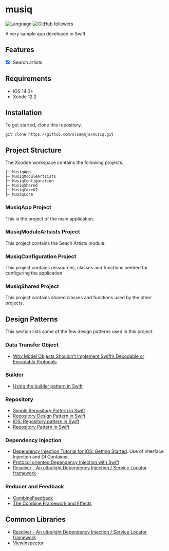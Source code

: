 # musiq

![Language](https://img.shields.io/badge/language-Swift%205.4-orange.svg)
[![GitHub followers](https://img.shields.io/github/followers/olsamaja.svg?style=social&label=Follow&style=flat-square)]()

A very sample app developed in Swift.

## Features

- [x] Search artists

## Requirements

- iOS 14.0+
- Xcode 12.2

## Installation

To get started, clone this repository.

```
git clone https://github.com/olsamaja/musiq.git
```

## Project Structure

The Xcodde workspace contains the following projects.

    ├─ MusiqApp
    ├─ MusiqModuleArtsists
    ├─ MusiqConfiguration
    ├─ MusiqShared
    ├─ MusiqCoreUI
    ├─ MusiqCore
    
### MusiqApp Project

This is the project of the main application.

### MusiqModuleArtsists Project

This project contains the Seach Artists module.

### MusiqConfiguration Project

This project contains ressources, classes and functions needed for configuring the application.

### MusiqShared Project

This project contains shared classes and functions used by the other projects.

## Design Patterns

This section lists some of the few design patterns used in this project.

### Data Transfer Object

* [Why Model Objects Shouldn’t Implement Swift’s Decodable or Encodable Protocols](https://medium.com/better-programming/why-model-objects-shouldnt-implement-swift-s-decodable-or-encodable-protocols-1249cb44d4b3)

### Builder

* [Using the builder pattern in Swift](https://www.swiftbysundell.com/articles/using-the-builder-pattern-in-swift/)

### Repository

* [Simple Repository Pattern in Swift](https://gist.github.com/omayib/9f515b6d5a72802bc2e07673788a308d)
* [Repository Design Pattern in Swift](https://medium.com/@frederikjacques/repository-design-pattern-in-swift-952061485aa)
* [iOS: Repository pattern in Swift](https://medium.com/tiendeo-tech/ios-repository-pattern-in-swift-85a8c62bf436)
* [Repository Pattern in Swift](https://medium.com/dev-genius/repository-pattern-in-swift-a8eda25b515d)

### Dependency Injection

* [Dependency Injection Tutorial for iOS: Getting Started](https://www.raywenderlich.com/14223279-dependency-injection-tutorial-for-ios-getting-started). Use of Interface Injection and DI Container.
* [Protocol oriented Dependency Injection with Swift](https://medium.com/@nfrugoni19/protocol-oriented-dependency-injection-with-swift-605b3d5b72ce)
* [Resolver - An ultralight Dependency Injection / Service Locator framework](https://github.com/hmlongco/Resolver)

### Reducer and Feedback

* [CombineFeedback](https://github.com/sergdort/CombineFeedback)
* [The Combine Framework and Effects](https://www.pointfree.co/episodes/ep80-the-combine-framework-and-effects-part-1)

## Common Libraries

* [Resolver - An ultralight Dependency Injection / Service Locator framework](https://github.com/hmlongco/Resolver)
* [ViewInspector](https://github.com/nalexn/ViewInspector)
